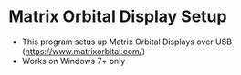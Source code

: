 # Matrix Orbital Display Setup
 
 - This program setus up Matrix Orbital Displays over USB (<https://www.matrixorbital.com/>)
 - Works on Windows 7+ only
